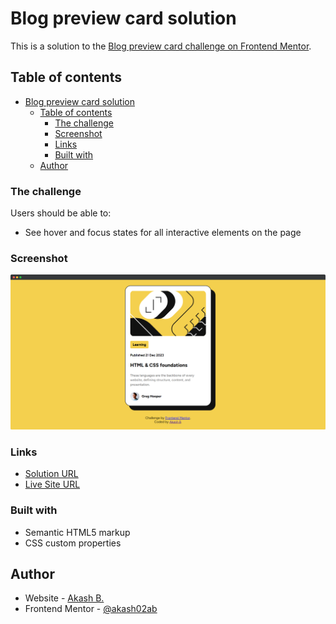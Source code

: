 # Blog preview card solution

This is a solution to the [Blog preview card challenge on Frontend Mentor](https://www.frontendmentor.io/challenges/blog-preview-card-ckPaj01IcS).

## Table of contents

- [Blog preview card solution](#blog-preview-card-solution)
  - [Table of contents](#table-of-contents)
    - [The challenge](#the-challenge)
    - [Screenshot](#screenshot)
    - [Links](#links)
    - [Built with](#built-with)
  - [Author](#author)

### The challenge

Users should be able to:

- See hover and focus states for all interactive elements on the page

### Screenshot

![](./screenshot/blog-preview-card.png)

### Links

- [Solution URL](https://your-solution-url.com)
- [Live Site URL](https://your-live-site-url.com)

### Built with

- Semantic HTML5 markup
- CSS custom properties

## Author

- Website - [Akash B.](https://akashbanchhor.netlify.app)
- Frontend Mentor - [@akash02ab](https://www.frontendmentor.io/profile/akash02ab)